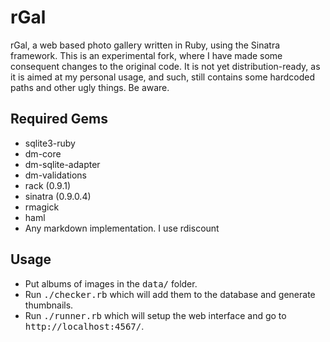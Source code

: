 # rGal

rGal, a web based photo gallery written in Ruby, using the Sinatra framework.
This is an experimental fork, where I have made some consequent changes to the original code. It is not yet distribution-ready, as it is aimed at my personal usage, and such, still contains some hardcoded paths and other ugly things. Be aware.

## Required Gems

* sqlite3-ruby
* dm-core
* dm-sqlite-adapter
* dm-validations
* rack (0.9.1)
* sinatra (0.9.0.4)
* rmagick
* haml
* Any markdown implementation. I use rdiscount

## Usage

* Put albums of images in the <tt>data/</tt> folder.
* Run <tt>./checker.rb</tt> which will add them to the database and generate thumbnails.
* Run <tt>./runner.rb</tt> which will setup the web interface and go to <tt>http://localhost:4567/</tt>.
